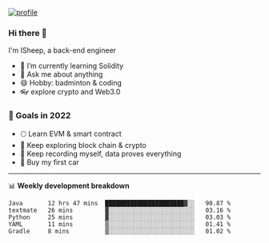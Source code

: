 [![profile](http://img.codelin.xyz/hello-im-isheep.svg)](https://www.calligrapher.ai/)

### Hi there 🐏

I'm ISheep, a back-end engineer

- 🔭 I’m currently learning Solidity
- 💬 Ask me about anything
- 😄 Hobby: badminton & coding
- 👓 explore crypto and Web3.0

### 🚀 Goals in 2022
+ 🌕 Learn EVM & smart contract
+ 🤔 Keep exploring block chain & crypto
+ 🐏 Keep recording myself, data proves everything
+ 🚗 Buy my first car

-------

📊 **Weekly development breakdown**
<!--START_SECTION:waka-->
```text
Java       12 hrs 47 mins  ██████████████████████▓░░   90.87 % 
textmate   26 mins         ▓░░░░░░░░░░░░░░░░░░░░░░░░   03.16 % 
Python     25 mins         ▓░░░░░░░░░░░░░░░░░░░░░░░░   03.03 % 
YAML       11 mins         ▒░░░░░░░░░░░░░░░░░░░░░░░░   01.41 % 
Gradle     8 mins          ▒░░░░░░░░░░░░░░░░░░░░░░░░   01.02 % 
```
<!--END_SECTION:waka-->
